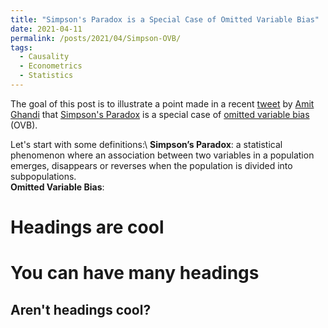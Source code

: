 ```yaml
---
title: "Simpson's Paradox is a Special Case of Omitted Variable Bias"
date: 2021-04-11
permalink: /posts/2021/04/Simpson-OVB/
tags:
  - Causality
  - Econometrics
  - Statistics
---
```


The goal of this post is to illustrate a point made in a 
recent [tweet](https://twitter.com/AmitEcon/status/1368990015536119813?s=20) 
by [Amit Ghandi](https://web.sas.upenn.edu/agandhi/) 
that [Simpson's Paradox](https://en.wikipedia.org/wiki/Simpson%27s_paradox) 
is a special case of 
[omitted variable bias](https://en.wikipedia.org/wiki/Omitted-variable_bias) (OVB).

Let's start with some definitions:\ 
**Simpson’s Paradox**: a statistical phenomenon where an association between two variables in a population emerges, disappears or reverses when the population is divided into subpopulations.\
**Omitted Variable Bias**:

Headings are cool
======

You can have many headings
======

Aren't headings cool?
------
